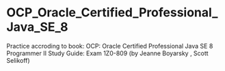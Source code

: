 # OCP_Oracle_Certified_Professional_Java_SE_8

Practice accroding to book:  OCP: Oracle Certified Professional Java SE 8 Programmer II Study Guide: Exam 1Z0-809 (by Jeanne Boyarsky , Scott Selikoff)
